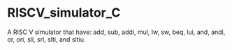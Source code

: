 # RISCV_simulator_C

A RISC V simulator that have: add, sub, addi, mul, lw, sw, beq, lui, and, andi, or, ori, sll, srl, slti, and sltiu.
